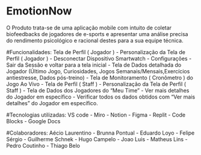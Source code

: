 # EmotionNow

O Produto trata-se de uma aplicação mobile com intuito de coletar biofeedbacks de jogadores de e-sports e apresentar uma análise precisa do rendimento psicológico e racional destes para a sua equipe técnica.

#Funcionalidades:
Tela de Perfil ( Jogador ) - 
Personalização da Tela de Perfil ( Jogador ) - 
Desconectar Dispositivo Smartwatch - 
Configurações - Sair da Sessão e voltar para a tela inicial - 
Tela de Dados detalhada do Jogador (Último Jogo, Curiosidades, Jogos Semanais/Mensais,Exercícios antiestresse, Dados pós-treino) - 
Tela de Monitoramento ( Cronômetro ) do Jogo Ao Vivo - 
Tela de Perfil ( Staff ) - 
Personalização da Tela de Perfil ( Staff ) - 
Tela de Dados dos Jogadores do “Meu Time” - 
Ver mais detalhes do Jogador em específico - 
Verificar todos os dados obtidos com “Ver mais detalhes” do Jogador em específico.

#Tecnologias utilizadas:
VS code - 
Miro - 
Notion - 
Figma - 
Replit - 
Code Blocks - 
Google Docs 

#Colaboradores:
Aécio Laurentino - 
Brunna Pontual - 
Eduardo Loyo - 
Felipe Sérgio - 
Guilherme Schnek - 
Hugo Campelo - 
Joao Luis - 
Matheus Lins - 
Pedro Coutinho - 
Thiago Belo 

